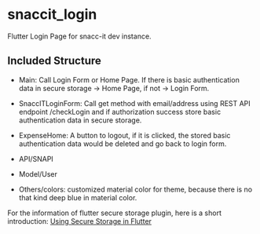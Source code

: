 # snaccit_login

Flutter Login Page for snacc-it dev instance.

## Included Structure

- Main: Call Login Form or Home Page. If there is basic authentication data in secure storage -> Home Page, if not -> Login Form.

- SnaccITLoginForm: Call get method with email/address using REST API endpoint /checkLogin and 
if authorization success store basic authentication data in secure storage.

- ExpenseHome: A button to logout, if it is clicked, the stored basic authentication data would be deleted and go back to login form.

- API/SNAPI

- Model/User

- Others/colors: customized material color for theme, because there is no that kind deep blue in material color.

For the information of flutter secure storage plugin, here is a short introduction:
[Using Secure Storage in Flutter](https://newbiecoders.hashnode.dev/using-secure-storage-in-flutter)
